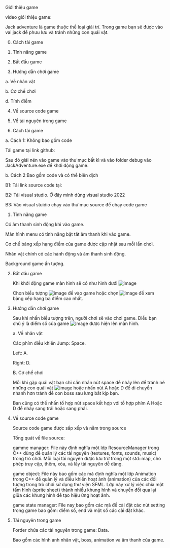 Giới thiệu game

video giói thiệu game:

Jack adventure là game thuộc thể loại giải trí. Trong game bạn sẽ được vào vai jack để phưu lưu và tránh những con quái vật.

0. Cách tải game

1. Tính năng game 

2. Bắt đầu game

3. Hướng dẫn chơi game 

a. Về nhân vật 

b. Cơ chế chơi 

d. Tính điểm 

4. Về source code game
5. Về tài nguyên trong game

0. Cách tải game

a. Cách 1: Không bao gồm code 

Tải game tại link github:

Sau đó giải nén vào game vào thư mục bất kì và vào folder debug vào JackAdventure.exe để khới động game.

b. Cách 2:Bao gồm code và có thể biên dịch

B1: Tải link source code tại:

B2: Tải visual studio. Ở đây mình dùng visual studio 2022

B3: Vào visual stuidio chạy vào thư mục source để chạy code game 

1. Tính năng game 

Có âm thanh sinh động khi vào game. 

Màn hình menu có tính năng bật tắt âm thanh khi vào game.

Cơ chế bảng xếp hạng điểm của game được cập nhật sau mỗi lần chơi. 

Nhân vật chính có các hành động và âm thanh sinh động.

Background game ấn tượng.

2. Bắt đầu game
   
   Khi khởi động game màn hình sẽ có như hình dưới 
   ![image](https://github.com/user-attachments/assets/34d0eead-933d-4669-9308-eea89f6e1e02)
   
   
   Chọn biểu tượng ![image](https://github.com/user-attachments/assets/9605327b-feb2-422a-a6ed-e81bc39b315d) để vào game hoặc chọn ![image](https://github.com/user-attachments/assets/d7d8a3cb-5e8c-4633-8995-44d18c6bf178) để xem bảng xếp hạng ba điểm cao nhất.
3. Hướng dẫn chơi game

   Sau khi nhấn biểu tượng trên, người chơi sẽ vào chơi game. Điều bạn chú ý là điểm số của game ![image](https://github.com/user-attachments/assets/5a27866c-1c16-4f71-bac0-0d4e9a0d1ddd) được hiện lên màn hình.

   a. Về nhân vật

    Các phím điều khiển
    Jump: Space.

    Left: A.

    Right: D.

   B. Cơ chế chơi
    
   Mỗi khi gặp quái vật bạn  chỉ cần nhấn nút space để nhảy lên để tránh né những con quái vật ![image](https://github.com/user-attachments/assets/1a5535df-f4df-4c75-b264-4266a691c18f) hoặc nhấn nút A hoặc D để di chuyển nhanh hơn tránh để con boss sau lưng bắt kịp bạn.
   
   Bạn cũng có thể nhấn tổ hợp nút space kết hợp với tổ hợp phím A Hoặc D để nhảy sang trái hoặc sang phải.

4. Về source code game

   Source code game được sắp xếp và nằm trong source
   
   Tổng quát về file source:

   gamme manager: File này định nghĩa một lớp ResourceManager trong C++ dùng để quản lý các tài nguyên (textures, fonts, sounds, music) trong trò chơi. Mỗi loại tài nguyên được lưu trữ trong một std::map, cho phép truy cập, thêm, xóa, và lấy tài nguyên dễ dàng.

   game object: File này bao gồm các mã định nghĩa một lớp Animation trong C++ để quản lý và điều khiển hoạt ảnh (animation) của các đối tượng trong trò chơi sử dụng thư viện SFML. Lớp này xử lý việc chia một tấm hình (sprite sheet) thành nhiều khung hình và chuyển đổi qua lại giữa các khung hình để tạo hiệu ứng hoạt ảnh.

   game state manager: File nay bao gồm các mã để cài đặt các nút setting trong game bao gồm: điểm số, end và một số các cài đặt khác.

5. Tài nguyên trong game

   Forder chứa các tài nguyên trong game: Data.
   
   Bao gồm các hình ảnh nhân vật, boss, animation và âm thanh của game.
   
     




